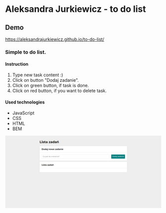 # Aleksandra Jurkiewicz - to do list
## Demo
https://aleksandrajurkiewicz.github.io/to-do-list/

### Simple to do list. 
#### Instruction
1. Type new task content :)
2. Click on button "Dodaj zadanie".
3. Click on green button, if task is done. 
4. Click on red button, if you want to delete task.


#### Used technologies
- JavaScript
- CSS
- HTML
- BEM

![To do list - screenshoot](images/to-do-list-screen.png)